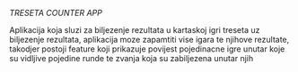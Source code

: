 *TRESETA COUNTER APP*

Aplikacija koja sluzi za biljezenje rezultata u kartaskoj igri treseta
uz biljezenje rezultata, aplikacija moze zapamtiti vise igara te njihove rezultate, takodjer postoji feature koji prikazuje povijest pojedinacne igre unutar koje su vidljive pojedine runde te zvanja koja su zabiljezena unutar njih
